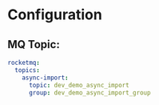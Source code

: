 # Configuration
## MQ Topic:
```yml
rocketmq:
  topics:
    async-import:
      topic: dev_demo_async_import
      group: dev_demo_async_import_group
```